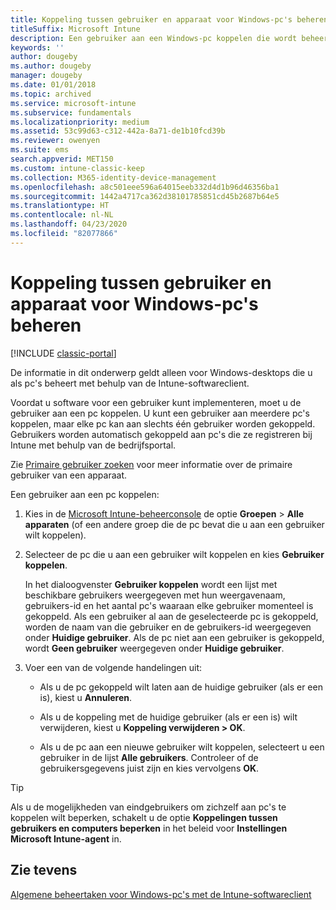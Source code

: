 ```yaml
---
title: Koppeling tussen gebruiker en apparaat voor Windows-pc's beheren
titleSuffix: Microsoft Intune
description: Een gebruiker aan een Windows-pc koppelen die wordt beheerd door Intune.
keywords: ''
author: dougeby
ms.author: dougeby
manager: dougeby
ms.date: 01/01/2018
ms.topic: archived
ms.service: microsoft-intune
ms.subservice: fundamentals
ms.localizationpriority: medium
ms.assetid: 53c99d63-c312-442a-8a71-de1b10fcd39b
ms.reviewer: owenyen
ms.suite: ems
search.appverid: MET150
ms.custom: intune-classic-keep
ms.collection: M365-identity-device-management
ms.openlocfilehash: a8c501eee596a64015eeb332d4d1b96d46356ba1
ms.sourcegitcommit: 1442a4717ca362d38101785851cd45b2687b64e5
ms.translationtype: HT
ms.contentlocale: nl-NL
ms.lasthandoff: 04/23/2020
ms.locfileid: "82077866"
---
```

# <a name="manage-user-device-linking-for-windows-pcs"></a>Koppeling tussen gebruiker en apparaat voor Windows-pc's beheren

[!INCLUDE [classic-portal](../includes/classic-portal.md)]

De informatie in dit onderwerp geldt alleen voor Windows-desktops die u als pc's beheert met behulp van de Intune-softwareclient. 

Voordat u software voor een gebruiker kunt implementeren, moet u de gebruiker aan een pc koppelen. U kunt een gebruiker aan meerdere pc's koppelen, maar elke pc kan aan slechts één gebruiker worden gekoppeld. Gebruikers worden automatisch gekoppeld aan pc's die ze registreren bij Intune met behulp van de bedrijfsportal.

Zie [Primaire gebruiker zoeken](../remote-actions/find-primary-user.md) voor meer informatie over de primaire gebruiker van een apparaat.

Een gebruiker aan een pc koppelen:

1. Kies in de [Microsoft Intune-beheerconsole](https://manage.microsoft.com/) de optie **Groepen** &gt; **Alle apparaten** (of een andere groep die de pc bevat die u aan een gebruiker wilt koppelen).

2. Selecteer de pc die u aan een gebruiker wilt koppelen en kies **Gebruiker koppelen**.

   In het dialoogvenster **Gebruiker koppelen** wordt een lijst met beschikbare gebruikers weergegeven met hun weergavenaam, gebruikers-id en het aantal pc's waaraan elke gebruiker momenteel is gekoppeld. Als een gebruiker al aan de geselecteerde pc is gekoppeld, worden de naam van die gebruiker en de gebruikers-id weergegeven onder **Huidige gebruiker**. Als de pc niet aan een gebruiker is gekoppeld, wordt **Geen gebruiker** weergegeven onder **Huidige gebruiker**.

3. Voer een van de volgende handelingen uit:

   - Als u de pc gekoppeld wilt laten aan de huidige gebruiker (als er een is), kiest u **Annuleren**.

   - Als u de koppeling met de huidige gebruiker (als er een is) wilt verwijderen, kiest u <strong>Koppeling verwijderen **&gt;** OK</strong>.

   - Als u de pc aan een nieuwe gebruiker wilt koppelen, selecteert u een gebruiker in de lijst **Alle gebruikers**. Controleer of de gebruikersgegevens juist zijn en kies vervolgens **OK**.

> [!TIP]
> Als u de mogelijkheden van eindgebruikers om zichzelf aan pc's te koppelen wilt beperken, schakelt u de optie **Koppelingen tussen gebruikers en computers beperken** in het beleid voor **Instellingen Microsoft Intune-agent** in.

## <a name="see-also"></a>Zie tevens

[Algemene beheertaken voor Windows-pc's met de Intune-softwareclient](common-windows-pc-management-tasks-with-the-microsoft-intune-computer-client.md)
